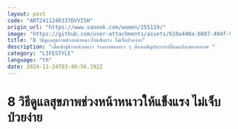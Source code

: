 ```yaml
---
layout: post
code: "ART2411240337DVVI5H"
origin_url: "https://www.sanook.com/women/255129/"
image: "https://github.com/user-attachments/assets/610a440a-b607-404f-9727-c22357ab74d5"
title: "8 วิธีดูแลสุขภาพช่วงหน้าหนาวให้แข็งแรง ไม่เจ็บป่วยง่าย"
description: "เมื่อเข้าสู่ช่วงหน้าหนาว ร่างกายของสาว ๆ ต้องเผชิญกับการเปลี่ยนแปลงของอากาศ "
category: "LIFESTYLE"
language: "th"
date: 2024-11-24T03:49:56.192Z
---
```


# 8 วิธีดูแลสุขภาพช่วงหน้าหนาวให้แข็งแรง ไม่เจ็บป่วยง่าย